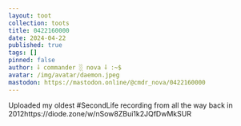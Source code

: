 ```yaml
---
layout: toot
collection: toots
title: 0422160000
date: 2024-04-22
published: true
tags: []
pinned: false
author: ⸸ commander ░ nova ⸸ :~$
avatar: /img/avatar/daemon.jpeg
mastodon: https://mastodon.online/@cmdr_nova/0422160000
---
```


Uploaded my oldest #SecondLife recording from all the way back in 2012https://diode.zone/w/nSow8ZBui1k2JQfDwMkSUR
